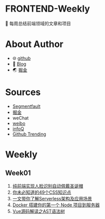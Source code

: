 # FRONTEND-Weekly

📝 每周总结前端领域的文章和项目

# About Author

* 🌐 [github](https://github.com/luvsunlight)
* 📙 [Blog](luvsunlight.github.io)
* 🌏 [掘金](https://juejin.im/user/5d0de2f1518825663e558665)

# Sources

* [Segmentfault](https://segmentfault.com/channel/frontend)
* [掘金](https://juejin.im/timeline/frontend)
* weChat
* [weibo](https://weibo.com/)
* [infoQ](https://www.infoq.cn/topic/Front-end)
* [Github Trending](https://github.com/trending)

# Weekly

## Week01

1. [纯前端实现人脸识别自动佩戴圣诞帽](https://juejin.im/post/5e02b73fe51d455807699b1f)
2. [你未必知道的49个CSS知识点](https://mp.weixin.qq.com/s/Exeb3d9eXXgiM25si2iSUw)
3. [一文带你了解Serverless架构及应用场景](https://mp.weixin.qq.com/s/nGBypHu4jqYHpvqKjVJHOAc)
4. [Docker 搭建你的第一个 Node 项目到服务器](https://mp.weixin.qq.com/s/bNvcsRFi8-2N1dQv2YbpbA)
5. [Vue源码解读之AST语法树](https://segmentfault.com/a/1190000015848917)